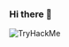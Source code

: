 ### Hi there 👋
<html><img src="https://tryhackme-badges.s3.amazonaws.com/OscarWosSzlaga.png" alt="TryHackMe" href="https://tryhackme.com/p/OscarWosSzlaga"></html>
<!--
**OSCAR-WOS/OSCAR-WOS** is a ✨ _special_ ✨ repository because its `README.md` (this file) appears on your GitHub profile.

Here are some ideas to get you started:

- 🔭 I’m currently working on ...
- 🌱 I’m currently learning ...
- 👯 I’m looking to collaborate on ...
- 🤔 I’m looking for help with ...
- 💬 Ask me about ...
- 📫 How to reach me: ...
- 😄 Pronouns: ...
- ⚡ Fun fact: ...
-->
